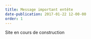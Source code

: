 ```yaml
---
title: Message important entête
date-publication: 2017-01-22 12-00-00
order: 1
---
```



<i class="fa fa-cog fa-2x" aria-hidden="true"></i> Site en cours de construction